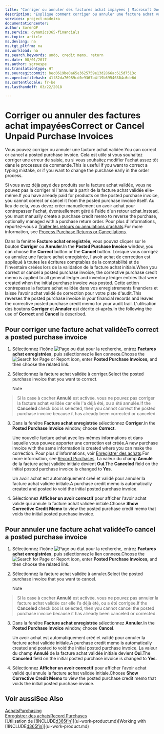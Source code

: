 ```yaml
---
title: "Corriger ou annuler des factures achat impayées | Microsoft Docs"
description: "Explique comment corriger ou annuler une facture achat validée et créer automatiquement un avoir achat."
services: project-madeira
documentationcenter: 
author: SorenGP
ms.service: dynamics365-financials
ms.topic: article
ms.devlang: na
ms.tgt_pltfrm: na
ms.workload: na
ms.search.keywords: undo, credit memo, return
ms.date: 08/01/2017
ms.author: sgroespe
ms.translationtype: HT
ms.sourcegitcommit: bec0619be0a65e3625759e13d2866ac615d7513c
ms.openlocfilehash: 41f82da76989cd0e9367b4f19b69546304c6de6d
ms.contentlocale: fr-be
ms.lasthandoff: 03/22/2018

---
```

# <a name="correct-or-cancel-unpaid-purchase-invoices"></a><span data-ttu-id="177e8-103">Corriger ou annuler des factures achat impayées</span><span class="sxs-lookup"><span data-stu-id="177e8-103">Correct or Cancel Unpaid Purchase Invoices</span></span>
<span data-ttu-id="177e8-104">Vous pouvez corriger ou annuler une facture achat validée.</span><span class="sxs-lookup"><span data-stu-id="177e8-104">You can correct or cancel a posted purchase invoice.</span></span> <span data-ttu-id="177e8-105">Cela est utile si vous souhaitez corriger une erreur de saisie, ou si vous souhaitez modifier l'achat assez tôt dans le processus de commande.</span><span class="sxs-lookup"><span data-stu-id="177e8-105">This is useful if you want to correct a typing mistake, or if you want to change the purchase early in the order process.</span></span>

<span data-ttu-id="177e8-106">Si vous avez déjà payé des produits sur la facture achat validée, vous ne pouvez pas la corriger ni l'annuler à partir de la facture achat validée elle-même.</span><span class="sxs-lookup"><span data-stu-id="177e8-106">If you have already paid for products on the posted purchase invoice, you cannot correct or cancel it from the posted purchase invoice itself.</span></span> <span data-ttu-id="177e8-107">Au lieu de cela, vous devez créer manuellement un avoir achat pour contrepasser l'achat, éventuellement géré à l'aide d'un retour achat.</span><span class="sxs-lookup"><span data-stu-id="177e8-107">Instead, you must manually create a purchase credit memo to reverse the purchase, optionally managed with a purchase return order.</span></span> <span data-ttu-id="177e8-108">Pour plus d'informations, reportez-vous à [Traiter les retours ou annulations d'achats](purchasing-how-process-purchase-returns-cancellations.md).</span><span class="sxs-lookup"><span data-stu-id="177e8-108">For more information, see [Process Purchase Returns or Cancellations](purchasing-how-process-purchase-returns-cancellations.md).</span></span>

<span data-ttu-id="177e8-109">Dans la fenêtre **Facture achat enregistrée**, vous pouvez cliquer sur le bouton **Corriger** ou **Annuler**.</span><span class="sxs-lookup"><span data-stu-id="177e8-109">In the **Posted Purchase Invoice** window, you can choose the **Correct** button or the **Cancel** button.</span></span> <span data-ttu-id="177e8-110">Lorsque vous corrigez ou annulez une facture achat enregistrée, l'avoir achat de correction est appliqué à toutes les écritures comptables de la comptabilité et de l'inventaire créées lors de la validation de la facture achat initiale.</span><span class="sxs-lookup"><span data-stu-id="177e8-110">When you correct or cancel a posted purchase invoice, the corrective purchase credit memo is applied to all general ledger and inventory ledger entries that were created when the initial purchase invoice was posted.</span></span> <span data-ttu-id="177e8-111">Cette action contrepasse la facture achat validée dans vos enregistrements financiers et laisse l'avoir achat validé de correction pour votre piste d'audit.</span><span class="sxs-lookup"><span data-stu-id="177e8-111">This reverses the posted purchase invoice in your financial records and leaves the corrective posted purchase credit memo for your audit trail.</span></span> <span data-ttu-id="177e8-112">L'utilisation des boutons **Corriger** et **Annuler** est décrite ci-après.</span><span class="sxs-lookup"><span data-stu-id="177e8-112">In the following the use of **Correct** and **Cancel** is described.</span></span>

## <a name="to-correct-a-posted-purchase-invoice"></a><span data-ttu-id="177e8-113">Pour corriger une facture achat validée</span><span class="sxs-lookup"><span data-stu-id="177e8-113">To correct a posted purchase invoice</span></span>
1. <span data-ttu-id="177e8-114">Sélectionnez l'icône ![Page ou état pour la recherche](media/ui-search/search_small.png "Page ou état pour la recherche"), entrez **Factures achat enregistrées**, puis sélectionnez le lien connexe.</span><span class="sxs-lookup"><span data-stu-id="177e8-114">Choose the ![Search for Page or Report](media/ui-search/search_small.png "Search for Page or Report icon") icon, enter **Posted Purchase Invoices**, and then choose the related link.</span></span>  
2. <span data-ttu-id="177e8-115">Sélectionnez la facture achat validée à corriger.</span><span class="sxs-lookup"><span data-stu-id="177e8-115">Select the posted purchase invoice that you want to correct.</span></span>  

    > [!NOTE]  
>   <span data-ttu-id="177e8-116">Si la case à cocher **Annulé** est activée, vous ne pouvez pas corriger la facture achat validée car elle l'a déjà été, ou a été annulée.</span><span class="sxs-lookup"><span data-stu-id="177e8-116">If the **Canceled** check box is selected, then you cannot correct the posted purchase invoice because it has already been corrected or canceled.</span></span>
3. <span data-ttu-id="177e8-117">Dans la fenêtre **Facture achat enregistrée** sélectionnez **Corriger**.</span><span class="sxs-lookup"><span data-stu-id="177e8-117">In the **Posted Purchase Invoice** window, choose **Correct**.</span></span>

    <span data-ttu-id="177e8-118">Une nouvelle facture achat avec les mêmes informations et dans laquelle vous pouvez apporter une correction est créée.</span><span class="sxs-lookup"><span data-stu-id="177e8-118">A new purchase invoice with the same information is created where you can make the correction.</span></span> <span data-ttu-id="177e8-119">Pour plus d'informations, voir [Enregistrer des achats](purchasing-how-record-purchases.md).</span><span class="sxs-lookup"><span data-stu-id="177e8-119">For more information, see [Record Purchases](purchasing-how-record-purchases.md).</span></span> <span data-ttu-id="177e8-120">La valeur du champ **Annulé** de la facture achat validée initiale devient **Oui**.</span><span class="sxs-lookup"><span data-stu-id="177e8-120">The **Canceled** field on the initial posted purchase invoice is changed to **Yes**.</span></span>

    <span data-ttu-id="177e8-121">Un avoir achat est automatiquement créé et validé pour annuler la facture achat validée initiale.</span><span class="sxs-lookup"><span data-stu-id="177e8-121">A purchase credit memo is automatically created and posted to void the initial posted purchase invoice.</span></span>
4. <span data-ttu-id="177e8-122">Sélectionnez **Afficher un avoir correctif** pour afficher l'avoir achat validé qui annule la facture achat validée initiale.</span><span class="sxs-lookup"><span data-stu-id="177e8-122">Choose **Show Corrective Credit Memo** to view the posted purchase credit memo that voids the initial posted purchase invoice.</span></span>

## <a name="to-cancel-a-posted-purchase-invoice"></a><span data-ttu-id="177e8-123">Pour annuler une facture achat validée</span><span class="sxs-lookup"><span data-stu-id="177e8-123">To cancel a posted purchase invoice</span></span>
1. <span data-ttu-id="177e8-124">Sélectionnez l'icône ![Page ou état pour la recherche](media/ui-search/search_small.png "Page ou état pour la recherche"), entrez **Factures achat enregistrées**, puis sélectionnez le lien connexe.</span><span class="sxs-lookup"><span data-stu-id="177e8-124">Choose the ![Search for Page or Report](media/ui-search/search_small.png "Search for Page or Report icon") icon, enter **Posted Purchase Invoices**, and then choose the related link.</span></span>  
2. <span data-ttu-id="177e8-125">Sélectionnez la facture achat validée à annuler.</span><span class="sxs-lookup"><span data-stu-id="177e8-125">Select the posted purchase invoice that you want to cancel.</span></span>

    > [!NOTE]  
>   <span data-ttu-id="177e8-126">Si la case à cocher **Annulé** est activée, vous ne pouvez pas annuler la facture achat validée car elle l'a déjà été, ou a été corrigée.</span><span class="sxs-lookup"><span data-stu-id="177e8-126">If the **Canceled** check box is selected, then you cannot cancel the posted purchase invoice because it has already been canceled or corrected.</span></span>
3. <span data-ttu-id="177e8-127">Dans la fenêtre **Facture achat enregistrée** sélectionnez **Annuler**.</span><span class="sxs-lookup"><span data-stu-id="177e8-127">In the **Posted Purchase Invoice** window, choose **Cancel**.</span></span>

    <span data-ttu-id="177e8-128">Un avoir achat est automatiquement créé et validé pour annuler la facture achat validée initiale.</span><span class="sxs-lookup"><span data-stu-id="177e8-128">A purchase credit memo is automatically created and posted to void the initial posted purchase invoice.</span></span> <span data-ttu-id="177e8-129">La valeur du champ **Annulé** de la facture achat validée initiale devient **Oui**.</span><span class="sxs-lookup"><span data-stu-id="177e8-129">The **Canceled** field on the initial posted purchase invoice is changed to **Yes**.</span></span>
4. <span data-ttu-id="177e8-130">Sélectionnez **Afficher un avoir correctif** pour afficher l'avoir achat validé qui annule la facture achat validée initiale.</span><span class="sxs-lookup"><span data-stu-id="177e8-130">Choose **Show Corrective Credit Memo** to view the posted purchase credit memo that voids the initial posted purchase invoice.</span></span>

## <a name="see-also"></a><span data-ttu-id="177e8-131">Voir aussi</span><span class="sxs-lookup"><span data-stu-id="177e8-131">See Also</span></span>
[<span data-ttu-id="177e8-132">Achats</span><span class="sxs-lookup"><span data-stu-id="177e8-132">Purchasing</span></span>](purchasing-manage-purchasing.md)  
[<span data-ttu-id="177e8-133">Enregistrer des achats</span><span class="sxs-lookup"><span data-stu-id="177e8-133">Record Purchases</span></span>](purchasing-how-record-purchases.md)  
<span data-ttu-id="177e8-134">[Utilisation de [!INCLUDE[d365fin](includes/d365fin_md.md)]](ui-work-product.md)</span><span class="sxs-lookup"><span data-stu-id="177e8-134">[Working with [!INCLUDE[d365fin](includes/d365fin_md.md)]](ui-work-product.md)</span></span>

